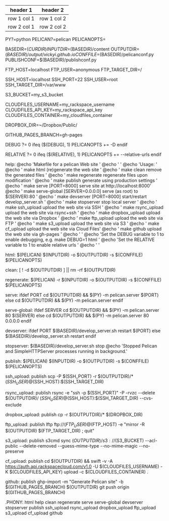 
header 1 | header 2
---|---
row 1 col 1 | row 1 col 2
row 2 col 1 | row 2 col 2


PY?=python
PELICAN?=pelican
PELICANOPTS=

BASEDIR=$(CURDIR)
INPUTDIR=$(BASEDIR)/content
OUTPUTDIR=$(BASEDIR)/output/vickyi.github.io
CONFFILE=$(BASEDIR)/pelicanconf.py
PUBLISHCONF=$(BASEDIR)/publishconf.py

FTP_HOST=localhost
FTP_USER=anonymous
FTP_TARGET_DIR=/

SSH_HOST=localhost
SSH_PORT=22
SSH_USER=root
SSH_TARGET_DIR=/var/www

S3_BUCKET=my_s3_bucket

CLOUDFILES_USERNAME=my_rackspace_username
CLOUDFILES_API_KEY=my_rackspace_api_key
CLOUDFILES_CONTAINER=my_cloudfiles_container

DROPBOX_DIR=~/Dropbox/Public/

GITHUB_PAGES_BRANCH=gh-pages

DEBUG ?= 0
ifeq ($(DEBUG), 1)
	PELICANOPTS += -D
endif

RELATIVE ?= 0
ifeq ($(RELATIVE), 1)
	PELICANOPTS += --relative-urls
endif

help:
	@echo 'Makefile for a pelican Web site                                           '
	@echo '                                                                          '
	@echo 'Usage:                                                                    '
	@echo '   make html                           (re)generate the web site          '
	@echo '   make clean                          remove the generated files         '
	@echo '   make regenerate                     regenerate files upon modification '
	@echo '   make publish                        generate using production settings '
	@echo '   make serve [PORT=8000]              serve site at http://localhost:8000'
	@echo '   make serve-global [SERVER=0.0.0.0]  serve (as root) to $(SERVER):80    '
	@echo '   make devserver [PORT=8000]          start/restart develop_server.sh    '
	@echo '   make stopserver                     stop local server                  '
	@echo '   make ssh_upload                     upload the web site via SSH        '
	@echo '   make rsync_upload                   upload the web site via rsync+ssh  '
	@echo '   make dropbox_upload                 upload the web site via Dropbox    '
	@echo '   make ftp_upload                     upload the web site via FTP        '
	@echo '   make s3_upload                      upload the web site via S3         '
	@echo '   make cf_upload                      upload the web site via Cloud Files'
	@echo '   make github                         upload the web site via gh-pages   '
	@echo '                                                                          '
	@echo 'Set the DEBUG variable to 1 to enable debugging, e.g. make DEBUG=1 html   '
	@echo 'Set the RELATIVE variable to 1 to enable relative urls                    '
	@echo '                                                                          '

html:
	$(PELICAN) $(INPUTDIR) -o $(OUTPUTDIR) -s $(CONFFILE) $(PELICANOPTS)

clean:
	[ ! -d $(OUTPUTDIR) ] || rm -rf $(OUTPUTDIR)

regenerate:
	$(PELICAN) -r $(INPUTDIR) -o $(OUTPUTDIR) -s $(CONFFILE) $(PELICANOPTS)

serve:
ifdef PORT
	cd $(OUTPUTDIR) && $(PY) -m pelican.server $(PORT)
else
	cd $(OUTPUTDIR) && $(PY) -m pelican.server
endif

serve-global:
ifdef SERVER
	cd $(OUTPUTDIR) && $(PY) -m pelican.server 80 $(SERVER)
else
	cd $(OUTPUTDIR) && $(PY) -m pelican.server 80 0.0.0.0
endif


devserver:
ifdef PORT
	$(BASEDIR)/develop_server.sh restart $(PORT)
else
	$(BASEDIR)/develop_server.sh restart
endif

stopserver:
	$(BASEDIR)/develop_server.sh stop
	@echo 'Stopped Pelican and SimpleHTTPServer processes running in background.'

publish:
	$(PELICAN) $(INPUTDIR) -o $(OUTPUTDIR) -s $(CONFFILE) $(PELICANOPTS)
	

ssh_upload: publish
	scp -P $(SSH_PORT) -r $(OUTPUTDIR)/* $(SSH_USER)@$(SSH_HOST):$(SSH_TARGET_DIR)

rsync_upload: publish
	rsync -e "ssh -p $(SSH_PORT)" -P -rvzc --delete $(OUTPUTDIR)/ $(SSH_USER)@$(SSH_HOST):$(SSH_TARGET_DIR) --cvs-exclude

dropbox_upload: publish
	cp -r $(OUTPUTDIR)/* $(DROPBOX_DIR)

ftp_upload: publish
	lftp ftp://$(FTP_USER)@$(FTP_HOST) -e "mirror -R $(OUTPUTDIR) $(FTP_TARGET_DIR) ; quit"

s3_upload: publish
	s3cmd sync $(OUTPUTDIR)/ s3://$(S3_BUCKET) --acl-public --delete-removed --guess-mime-type --no-mime-magic --no-preserve

cf_upload: publish
	cd $(OUTPUTDIR) && swift -v -A https://auth.api.rackspacecloud.com/v1.0 -U $(CLOUDFILES_USERNAME) -K $(CLOUDFILES_API_KEY) upload -c $(CLOUDFILES_CONTAINER) .

github: publish
	ghp-import -m "Generate Pelican site" -b $(GITHUB_PAGES_BRANCH) $(OUTPUTDIR)
	git push origin $(GITHUB_PAGES_BRANCH)

.PHONY: html help clean regenerate serve serve-global devserver stopserver publish ssh_upload rsync_upload dropbox_upload ftp_upload s3_upload cf_upload github
